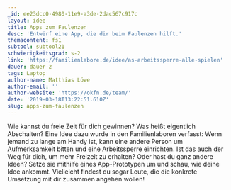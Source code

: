 ```yaml
---
_id: ee23dcc0-4980-11e9-a3de-2dac567c917c
layout: idee
title: Apps zum Faulenzen
desc: 'Entwirf eine App, die dir beim Faulenzen hilft.'
themacontent: fs1
subtool: subtool21
schwierigkeitsgrad: s-2
link: 'https://familienlabore.de/idee/as-arbeitssperre-alle-spielen'
dauer: dauer-2
tags: Laptop
author-name: Matthias Löwe
author-email: ''
author-website: 'https://okfn.de/team/'
date: '2019-03-18T13:22:51.610Z'
slug: apps-zum-faulenzen
---
```

Wie kannst du freie Zeit für dich gewinnen? Was heißt eigentlich Abschalten? Eine Idee dazu wurde in den Familienlaboren verfasst: Wenn jemand zu lange am Handy ist, kann eine andere Person um Aufmerksamkeit bitten und eine Arbeitssperre einrichten. Ist das auch der Weg für dich, um mehr Freizeit zu erhalten? Oder hast du ganz andere Ideen? Setze sie mithilfe eines App-Prototypen um und schau, wie deine Idee ankommt. Vielleicht findest du sogar Leute, die die konkrete Umsetzung mit dir zusammen angehen wollen!
